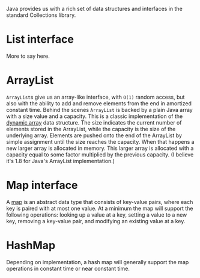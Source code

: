 Java provides us with a rich set of data structures and interfaces in the standard Collections library.

# List interface

More to say here.

# ArrayList

`ArrayList`s give us an array-like interface, with `O(1)` random access, but also with the ability to add and remove elements from the end in amortized constant time. Behind the scenes `ArrayList` is backed by a plain Java array with a size value and a capacity. This is a classic implementation of the [dynamic array](https://en.wikipedia.org/wiki/Dynamic_array) data structure. The size indicates the current number of elements stored in the ArrayList, while the capacity is the size of the underlying array. Elements are pushed onto the end of the ArrayList by simple assignment until the size reaches the capacity. When that happens a new larger array is allocated in memory. This larger array is allocated with a capacity equal to some factor multiplied by the previous capacity. (I believe it's 1.8 for Java's ArrayList implementation.)

# Map interface

A [map](https://en.wikipedia.org/wiki/Associative_array) is an abstract data type that consists of key-value pairs, where each key is paired with at most one value. At a minimum the map will support the following operations: looking up a value at a key, setting a value to a new key, removing a key-value pair, and modifying an existing value at a key.

# HashMap

Depending on implementation, a hash map will generally support the map operations in constant time or near constant time.

